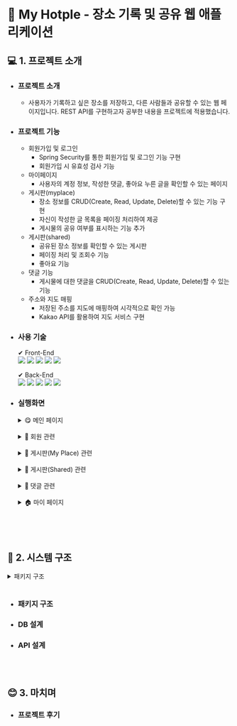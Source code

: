# 🚀 My Hotple - 장소 기록 및 공유 웹 애플리케이션
## 💻 1. 프로젝트 소개
- ### 프로젝트 소개
  - 사용자가 기록하고 싶은 장소를 저장하고, 다른 사람들과 공유할 수 있는 웹 페이지입니다. REST API를 구현하고자 공부한 내용을 프로젝트에 적용했습니다.

- ### 프로젝트 기능
  - 회원가입 및 로그인
    - Spring Security를 통한 회원가입 및 로그인 기능 구현
    - 회원가입 시 유효성 검사 기능
  - 마이페이지
    - 사용자의 계정 정보, 작성한 댓글, 좋아요 누른 글을 확인할 수 있는 페이지
  - 게시판(myplace)
    - 장소 정보를 CRUD(Create, Read, Update, Delete)할 수 있는 기능 구현
    - 자신이 작성한 글 목록을 페이징 처리하여 제공
    - 게시물의 공유 여부를 표시하는 기능 추가
  - 게시판(shared)
    - 공유된 장소 정보를 확인할 수 있는 게시판
    - 페이징 처리 및 조회수 기능
    - 좋아요 기능
  - 댓글 기능
    - 게시물에 대한 댓글을 CRUD(Create, Read, Update, Delete)할 수 있는 기능
  - 주소와 지도 매핑
    - 저장된 주소를 지도에 매핑하여 시각적으로 확인 가능
    - Kakao API를 활용하여 지도 서비스 구현


  
- ### 사용 기술
  ✔ Front-End</br>
  <img src="https://img.shields.io/badge/html5-E34F26?style=for-the-badge&logo=html5&logoColor=white">
  <img src="https://img.shields.io/badge/css-1572B6?style=for-the-badge&logo=css3&logoColor=white">
  <img src="https://img.shields.io/badge/thymeleaf-005F0F?style=for-the-badge&logo=thymeleaf&logoColor=white">
  <img src="https://img.shields.io/badge/javascript-F7DF1E?style=for-the-badge&logo=javascript&logoColor=black">
  <img src="https://img.shields.io/badge/bootstrap-7952B3?style=for-the-badge&logo=bootstrap&logoColor=white">


  ✔ Back-End</br>
  <img src="https://img.shields.io/badge/java-007396?style=for-the-badge&logo=java&logoColor=white">
  <img src="https://img.shields.io/badge/spring-6DB33F?style=for-the-badge&logo=spring&logoColor=white">
  <img src="https://img.shields.io/badge/springboot-6DB33F?style=for-the-badge&logo=springboot&logoColor=white">
  <img src="https://img.shields.io/badge/springsecurity-6DB33F?style=for-the-badge&logo=springsecurity&logoColor=white">
  <img src="https://img.shields.io/badge/mysql-4479A1?style=for-the-badge&logo=mysql&logoColor=white">

- ### 실행화면
  <details>
  <summary>😋 메인 페이지</summary>
    
    **- 메인 페이지(로그인 되지 않은 상태)**
    ![image](https://github.com/hhhhh1hhhh/my_hotple/assets/93113812/1907176a-f5e8-4d2d-b157-651a72c6e67c)
    </br>

    **- 메인 페이지(로그인 상태)**
    ![image](https://github.com/hhhhh1hhhh/my_hotple/assets/93113812/ef5d2d82-8f96-45e8-81e2-cbc865ba931e)
    - 사용자가 로그인한 경우, 상단에 로그인한 사용자의 정보가 표시된다.
  </details>
  </br>
  
  <details>
  <summary>👥 회원 관련</summary>

    **- 회원가입 페이지**
    ![image](https://github.com/hhhhh1hhhh/my_hotple/assets/93113812/b8c3c167-8de8-4458-8cee-549860f5bb4a)
    ![image](https://github.com/hhhhh1hhhh/my_hotple/assets/93113812/e541c64c-3a08-41cb-a7d2-32943d1914f7)
    - 회원가입 시, 입력한 정보의 유효성을 검사한 후, 정상적으로 입력되었을 경우 회원 정보를 저장하고 로그인 페이지로 이동한다.
    </br>
    
    **- 로그인 페이지**
    ![image](https://github.com/hhhhh1hhhh/my_hotple/assets/93113812/4dd59a33-b68a-4b4f-b2d8-96075f1a62f6)
    ![image](https://github.com/hhhhh1hhhh/my_hotple/assets/93113812/a1f03335-e0af-4ba0-9541-8b52fdae679e)
    - 로그인이 실패한 경우 실패 이유를 메시지로 표시하며, 로그인에 성공하면 메인 페이지("/")로 redirect된다.
  </details>
  </br>

  <details>
  <summary>📖 게시판(My Place) 관련</summary>

    **- My Place 페이지**
    ![image](https://github.com/hhhhh1hhhh/my_hotple/assets/93113812/91a1c08e-563f-4696-bf7e-57ec8ee2a387)
    ![image](https://github.com/hhhhh1hhhh/my_hotple/assets/93113812/5097a9ee-9201-42f0-be11-46d4b9ac17d3)
    - 자신이 작성한 글 목록을 페이징 처리하여 보여준다.
    </br>

    **- 내 장소 저장하기**
    ![image](https://github.com/hhhhh1hhhh/my_hotple/assets/93113812/3b6765ef-2b61-41ac-913e-c6cf0fe65d96)
    - 로그인한 사용자는 장소 정보와 파일을 저장할 수 있으며, 공유 여부를 설정할 수 있다.
    - 장소 이름과 주소는 필수 입력 사항으로 입력하지 않으면 저장할 수 없다.
    - 글 작성을 완료하면, 글 목록(myplace/list)으로 redirect된다.
    </br>
 
    **- My place 글 상세보기**
    ![image](https://github.com/hhhhh1hhhh/my_hotple/assets/93113812/e58867ad-195c-4398-a150-b31f87a9a668)
    - Kakao API를 사용하여 저장된 주소를 지도에 매핑하여 위치를 확인할 수 있다.
    </br>
    
    **- My place 글 수정하기**
    ![image](https://github.com/hhhhh1hhhh/my_hotple/assets/93113812/fbdc6edf-e75c-4eb4-bbb7-5980d9c3d6f2)
    ![image](https://github.com/hhhhh1hhhh/my_hotple/assets/93113812/9c9894d4-a008-4303-a8c2-60dfa18ff782)


  

  </details>
  </br>

    <details>
  <summary>🎡 게시판(Shared) 관련</summary>
      
    **- Shared 페이지**
    ![image](https://github.com/hhhhh1hhhh/my_hotple/assets/93113812/b0b559cf-255f-4168-adfc-76c7ccd501d2)



  </details>
  </br>

  <details>
  <summary>🌟 댓글 관련</summary>
  - 댓글 관련
  </details>
  </br>

    <details>
  <summary>🏠 마이 페이지</summary>
      
  **- 마이 페이지**
  ![image](https://github.com/hhhhh1hhhh/my_hotple/assets/93113812/554c520b-ec75-4319-84cf-cc4516eb6996)
  ![image](https://github.com/hhhhh1hhhh/my_hotple/assets/93113812/648ace62-c6e3-47c8-8e7c-ba176f07e7a1)

  
  </details>
  </br>



</br></br>

## 📄 2. 시스템 구조
  <details>
  <summary>패키지 구조</summary>
  
  ``` 
 📦src
 ┣ 📂main
 ┃ ┣ 📂java
 ┃ ┃ ┗ 📂restaurant
 ┃ ┃ ┃ ┗ 📂restaurant
 ┃ ┃ ┃ ┃ ┣ 📂auth
 ┃ ┃ ┃ ┃ ┃ ┣ 📂controller
 ┃ ┃ ┃ ┃ ┃ ┃ ┣ 📜JoinController.java
 ┃ ┃ ┃ ┃ ┃ ┃ ┗ 📜LoginController.java
 ┃ ┃ ┃ ┃ ┃ ┣ 📂dto
 ┃ ┃ ┃ ┃ ┃ ┃ ┗ 📜JoinDTO.java
 ┃ ┃ ┃ ┃ ┃ ┗ 📂service
 ┃ ┃ ┃ ┃ ┃ ┃ ┣ 📜AuthService.java
 ┃ ┃ ┃ ┃ ┃ ┃ ┣ 📜CustomAuthenticationFailureHandler.java
 ┃ ┃ ┃ ┃ ┃ ┃ ┣ 📜CustomAuthenticationSuccessHandler.java
 ┃ ┃ ┃ ┃ ┃ ┃ ┗ 📜JoinService.java
 ┃ ┃ ┃ ┃ ┣ 📂comment
 ┃ ┃ ┃ ┃ ┃ ┣ 📂controller
 ┃ ┃ ┃ ┃ ┃ ┃ ┗ 📜CommentController.java
 ┃ ┃ ┃ ┃ ┃ ┣ 📂dto
 ┃ ┃ ┃ ┃ ┃ ┃ ┗ 📜CommentDTO.java
 ┃ ┃ ┃ ┃ ┃ ┣ 📂entity
 ┃ ┃ ┃ ┃ ┃ ┃ ┗ 📜CommentEntity.java
 ┃ ┃ ┃ ┃ ┃ ┣ 📂repository
 ┃ ┃ ┃ ┃ ┃ ┃ ┗ 📜CommentRepository.java
 ┃ ┃ ┃ ┃ ┃ ┗ 📂service
 ┃ ┃ ┃ ┃ ┃ ┃ ┗ 📜CommentService.java
 ┃ ┃ ┃ ┃ ┣ 📂config
 ┃ ┃ ┃ ┃ ┃ ┣ 📜SecurityConfig.java
 ┃ ┃ ┃ ┃ ┃ ┗ 📜WebConfig.java
 ┃ ┃ ┃ ┃ ┣ 📂controller
 ┃ ┃ ┃ ┃ ┃ ┣ 📜MainController.java
 ┃ ┃ ┃ ┃ ┃ ┗ 📜MypageController.java
 ┃ ┃ ┃ ┃ ┣ 📂entity
 ┃ ┃ ┃ ┃ ┃ ┗ 📜BaseEntity.java
 ┃ ┃ ┃ ┃ ┣ 📂likes
 ┃ ┃ ┃ ┃ ┃ ┣ 📂controller
 ┃ ┃ ┃ ┃ ┃ ┃ ┗ 📜LikesController.java
 ┃ ┃ ┃ ┃ ┃ ┣ 📂dto
 ┃ ┃ ┃ ┃ ┃ ┃ ┗ 📜LikesDTO.java
 ┃ ┃ ┃ ┃ ┃ ┣ 📂entity
 ┃ ┃ ┃ ┃ ┃ ┃ ┗ 📜LikesEntity.java
 ┃ ┃ ┃ ┃ ┃ ┣ 📂repository
 ┃ ┃ ┃ ┃ ┃ ┃ ┗ 📜LikesRepository.java
 ┃ ┃ ┃ ┃ ┃ ┗ 📂service
 ┃ ┃ ┃ ┃ ┃ ┃ ┗ 📜LikesService.java
 ┃ ┃ ┃ ┃ ┣ 📂myplace
 ┃ ┃ ┃ ┃ ┃ ┣ 📂controller
 ┃ ┃ ┃ ┃ ┃ ┃ ┗ 📜MyplaceController.java
 ┃ ┃ ┃ ┃ ┃ ┣ 📂dto
 ┃ ┃ ┃ ┃ ┃ ┃ ┗ 📜MyplaceDTO.java
 ┃ ┃ ┃ ┃ ┃ ┣ 📂entity
 ┃ ┃ ┃ ┃ ┃ ┃ ┣ 📜MyplaceEntity.java
 ┃ ┃ ┃ ┃ ┃ ┃ ┗ 📜MyplaceFileEntity.java
 ┃ ┃ ┃ ┃ ┃ ┣ 📂repository
 ┃ ┃ ┃ ┃ ┃ ┃ ┣ 📜MyplaceFileRepository.java
 ┃ ┃ ┃ ┃ ┃ ┃ ┗ 📜MyplaceRepository.java
 ┃ ┃ ┃ ┃ ┃ ┗ 📂service
 ┃ ┃ ┃ ┃ ┃ ┃ ┣ 📜MyplaceFileService.java
 ┃ ┃ ┃ ┃ ┃ ┃ ┗ 📜MyplaceService.java
 ┃ ┃ ┃ ┃ ┣ 📂repository
 ┃ ┃ ┃ ┃ ┣ 📂shared
 ┃ ┃ ┃ ┃ ┃ ┣ 📂controller
 ┃ ┃ ┃ ┃ ┃ ┃ ┗ 📜SharedController.java
 ┃ ┃ ┃ ┃ ┃ ┗ 📂service
 ┃ ┃ ┃ ┃ ┃ ┃ ┗ 📜SharedService.java
 ┃ ┃ ┃ ┃ ┣ 📂user
 ┃ ┃ ┃ ┃ ┃ ┣ 📂dto
 ┃ ┃ ┃ ┃ ┃ ┃ ┗ 📜CustomUserDetails.java
 ┃ ┃ ┃ ┃ ┃ ┣ 📂entity
 ┃ ┃ ┃ ┃ ┃ ┃ ┗ 📜UserEntity.java
 ┃ ┃ ┃ ┃ ┃ ┣ 📂repository
 ┃ ┃ ┃ ┃ ┃ ┃ ┗ 📜UserRepository.java
 ┃ ┃ ┃ ┃ ┃ ┗ 📂service
 ┃ ┃ ┃ ┃ ┃ ┃ ┗ 📜CustomUserDetailsService.java
 ┃ ┃ ┃ ┃ ┗ 📜RestaurantApplication.java
 ┃ ┗ 📂resources
 ┃ ┃ ┣ 📂static
 ┃ ┃ ┃ ┣ 📂css
 ┃ ┃ ┃ ┃ ┣ 📜bootstrap.min.css
 ┃ ┃ ┃ ┃ ┗ 📜mainMap.css
 ┃ ┃ ┃ ┗ 📂js
 ┃ ┃ ┃ ┃ ┣ 📜join.js
 ┃ ┃ ┃ ┃ ┣ 📜mainMap.js
 ┃ ┃ ┃ ┃ ┗ 📜write.js
 ┃ ┃ ┣ 📂templates
 ┃ ┃ ┃ ┣ 📂auth
 ┃ ┃ ┃ ┃ ┣ 📜join.html
 ┃ ┃ ┃ ┃ ┗ 📜login.html
 ┃ ┃ ┃ ┣ 📂layout
 ┃ ┃ ┃ ┃ ┣ 📜head.html
 ┃ ┃ ┃ ┃ ┣ 📜nav.html
 ┃ ┃ ┃ ┃ ┗ 📜write-edit-form.html
 ┃ ┃ ┃ ┣ 📂myplace
 ┃ ┃ ┃ ┃ ┣ 📜detail.html
 ┃ ┃ ┃ ┃ ┣ 📜edit.html
 ┃ ┃ ┃ ┃ ┣ 📜list.html
 ┃ ┃ ┃ ┃ ┗ 📜write.html
 ┃ ┃ ┃ ┣ 📂shared
 ┃ ┃ ┃ ┃ ┣ 📜detail.html
 ┃ ┃ ┃ ┃ ┗ 📜list.html
 ┃ ┃ ┃ ┣ 📜main.html
 ┃ ┃ ┃ ┗ 📜mypage.html
 ┃ ┃ ┗ 📜application.properties
 ┗ 📂test
 ┃ ┗ 📂java
 ┃ ┃ ┗ 📂restaurant
 ┃ ┃ ┃ ┗ 📂restaurant
 ┃ ┃ ┃ ┃ ┗ 📜RestaurantApplicationTests.java
  ```

  </details>
  </br>


- ### 패키지 구조


- ### DB 설계


- ### API 설계
  
</br></br>


## 😊 3. 마치며
- ### 프로젝트 후기

